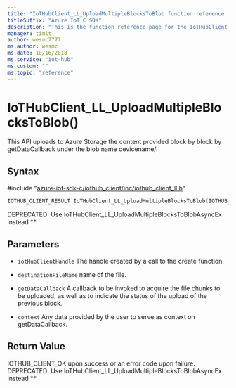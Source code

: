 ```yaml
---                             
title: "IoTHubClient_LL_UploadMultipleBlocksToBlob function reference | Microsoft Docs" 
titleSuffix: "Azure IoT C SDK"            
description: "This is the function reference page for the IoTHubClient_LL_UploadMultipleBlocksToBlob() function in the Azure IoT C SDK. This SDK is used with Azure IoT Hub and Azure IoT Hub Device Provisioning Service"            
manager: timlt                 
author: wesmc7777              
ms.author: wesmc               
ms.date: 10/16/2018                    
ms.service: "iot-hub"             
ms.custom: ""                
ms.topic: "reference"        
---                            
```


# IoTHubClient_LL_UploadMultipleBlocksToBlob()

This API uploads to Azure Storage the content provided block by block by getDataCallback under the blob name devicename/.

## Syntax

\#include "[azure-iot-sdk-c/iothub_client/inc/iothub_client_ll.h](../iothub-client-ll-h.md)"  
```C
IOTHUB_CLIENT_RESULT IoTHubClient_LL_UploadMultipleBlocksToBlob(IOTHUB_CLIENT_LL_HANDLE  C2);
```

DEPRECATED: Use IoTHubClient_LL_UploadMultipleBlocksToBlobAsyncEx instead ** 
## Parameters
* `iotHubClientHandle` The handle created by a call to the create function. 

* `destinationFileName` name of the file. 

* `getDataCallback` A callback to be invoked to acquire the file chunks to be uploaded, as well as to indicate the status of the upload of the previous block. 

* `context` Any data provided by the user to serve as context on getDataCallback.

## Return Value
IOTHUB_CLIENT_OK upon success or an error code upon failure. DEPRECATED: Use IoTHubClient_LL_UploadMultipleBlocksToBlobAsyncEx instead **

